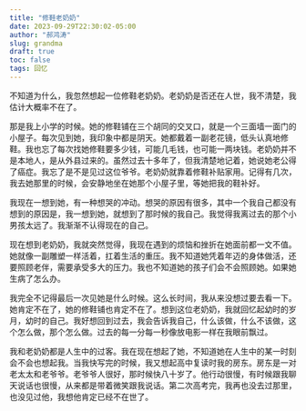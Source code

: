 ```yaml
---
title: "修鞋老奶奶"
date: 2023-09-29T22:30:02-05:00
author: "郝鸿涛"
slug: grandma
draft: true
toc: false
tags: 回忆
---
```

不知道为什么，我忽然想起一位修鞋老奶奶。老奶奶是否还在人世，我不清楚，我估计大概率不在了。

那是我上小学的时候。她的修鞋铺在三个胡同的交叉口，就是一个三面墙一面门的小屋子。每次见到她，我印象中都是阴天。她都戴着一副老花镜，低头认真地修鞋。我也忘了每次找她修鞋要多少钱，可能几毛钱，也可能一两块钱。老奶奶并不是本地人，是从外县过来的。虽然过去十多年了，但我清楚地记着，她说她老公得了癌症。我忘了是不是见过这位爷爷。老奶奶就靠着修鞋补贴家用。记得有几次，我去她那里的时候，会安静地坐在她那个小屋子里，等她把我的鞋补好。

我现在一想到她，有一种想哭的冲动。想哭的原因有很多，其中一个我自己都没有想到的原因是，我一想到她，就想到了那时候的我自己。我觉得我离过去的那个小男孩太远了。我渐渐不认得现在的自己。

现在想到老奶奶，我就突然觉得，我现在遇到的烦恼和挫折在她面前都一文不值。她就像一副雕塑一样活着，扛着生活的重压。我不知道她凭着年迈的身体做活，还要照顾老伴，需要承受多大的压力。我也不知道她的孩子们会不会照顾她。如果她生病了怎么办。

我完全不记得最后一次见她是什么时候。这么长时间，我从来没想过要去看一下。她肯定不在了，她的修鞋铺也肯定不在了。想到这位老奶奶，我就回忆起幼时的岁月，幼时的自己。我好想回到过去，我会告诉我自己，什么该做，什么不该做，这个怎么做，那个怎么做。过去的每一分每一秒像放电影一样在我眼前飘过。

我和老奶奶都是人生中的过客。我在现在想起了她，不知道她在人生中的某一时刻会不会也想起我。当我快写完的时候，我又想起高中复读时我的房东。房东是一对老太太和老爷爷。老爷爷人很好，那时候快八十岁了。他行动很慢，有时候跟我聊天说话也很慢，从来都是带着微笑跟我说话。第二次高考完，我再也没去过那里，也没见过他，我想他肯定已经不在世了。